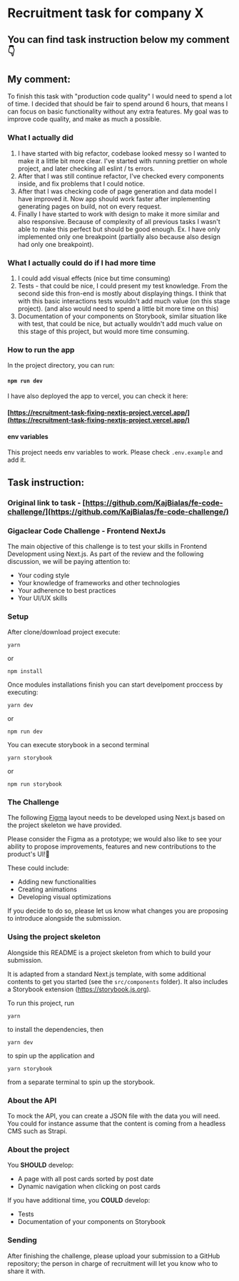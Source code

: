 # Recruitment task for company X

## You can find task instruction below my comment 👇

## My comment:

To finish this task with "production code quality" I would need to spend a lot of time. I decided that should be fair to spend around 6 hours, that means I can focus on basic functionality without any extra features. My goal was to improve code quality, and make as much a possible.

### What I actually did

 1. I have started with big refactor, codebase looked messy so I wanted to make it a little bit more clear. I've started with running prettier on whole project, and later checking all eslint / ts errors.
 2. After that I was still continue refactor, I've checked every components inside, and fix problems that I could notice.
 3. After that I was checking code of page generation and data model I have improved it. Now app should work faster after implementing generating pages on build, not on every request.
 4. Finally I have started to work with design to make it more similar and also responsive. Because of complexity of all previous tasks I wasn't able to make this perfect but should be good enough. Ex. I have only implemented only one breakpoint (partially also because also design had only one breakpoint).


### What I actually could do if I had more time

1. I could add visual effects (nice but time consuming)
2. Tests - that could be nice, I could present my test knowledge. From the second side this fron-end is mostly about displaying things. I think that with this basic interactions tests wouldn't add much value (on this stage project). (and also would need to spend a little bit more time on this)
3. Documentation of your components on Storybook, similar situation like with test, that could be nice, but actually wouldn't add much value on this stage of this project, but would more time consuming.

### How to run the app

In the project directory, you can run:

#### `npm run dev`

I have also deployed the app to vercel, you can check it here:

#### [https://recruitment-task-fixing-nextjs-project.vercel.app/](https://recruitment-task-fixing-nextjs-project.vercel.app/)

#### env variables

This project needs env variables to work. Please check `.env.example` and add it.

## Task instruction:

### Original link to task - [https://github.com/KajBialas/fe-code-challenge/](https://github.com/KajBialas/fe-code-challenge/)

### Gigaclear Code Challenge - Frontend NextJs

The main objective of this challenge is to test your skills in Frontend Development using Next.js. As part of the review and the following discussion, we will be paying attention to:

- Your coding style
- Your knowledge of frameworks and other technologies
- Your adherence to best practices
- Your UI/UX skills

### Setup

After clone/download project execute:

```
yarn
```

or

```
npm install
```

Once modules installations finish you can start develpoment proccess by executing:

```
yarn dev
```

or

```
npm run dev
```

You can execute storybook in a second terminal

```
yarn storybook
```

or

```
npm run storybook
```

### The Challenge

The following [Figma](https://www.figma.com/file/6Lqq3DipyAvKRaXzHqm7os/gigaclear-frontend-challenge?node-id=0%3A1 'Figma') layout needs to be developed using Next.js based on the project skeleton we have provided.

Please consider the Figma as a prototype; we would also like to see your ability to propose improvements, features and new contributions to the product's UI!💄

These could include:

- Adding new functionalities
- Creating animations
- Developing visual optimizations

If you decide to do so, please let us know what changes you are proposing to introduce alongside the submission.

### Using the project skeleton

Alongside this README is a project skeleton from which to build your submission.

It is adapted from a standard Next.js template, with some additional contents to get you started (see the `src/components` folder). It also includes a Storybook extension (https://storybook.js.org).

To run this project, run

`yarn`

to install the dependencies, then

`yarn dev`

to spin up the application and

`yarn storybook`

from a separate terminal to spin up the storybook.

### About the API

To mock the API, you can create a JSON file with the data you will need. You could for instance assume that the content is coming from a headless CMS such as Strapi.

### About the project

You **SHOULD** develop:

- A page with all post cards sorted by post date
- Dynamic navigation when clicking on post cards

If you have additional time, you **COULD** develop:

- Tests
- Documentation of your components on Storybook

### Sending

After finishing the challenge, please upload your submission to a GitHub repository; the person in charge of recruitment will let you know who to share it with.
